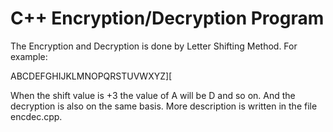 C++ Encryption/Decryption Program
==========

The Encryption and Decryption is done by Letter Shifting Method. For example:

ABCDEFGHIJKLMNOPQRSTUVWXYZ]\[

When the shift value is +3 the value of A will be D and so on. And the decryption is also on the same basis. More description is written in the file encdec.cpp.



